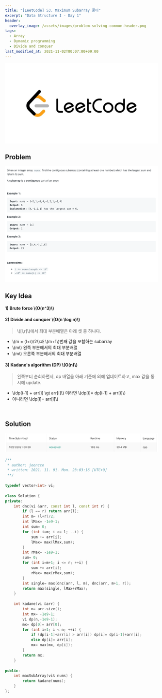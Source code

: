 ```yaml
---
title: "[LeetCode] 53. Maximum Subarray 풀이"
excerpt: "Data Structure I - Day 1"
header:
  overlay_image: /assets/images/problem-solving-common-header.png
tags:
  - Array
  - Dynamic programming
  - Divide and conquer
last_modified_at: 2021-11-02T00:07:00+09:00
---
```

<a href="https://leetcode.com/">
    <img src="/assets/images/leetcode-logo.jpeg"/>
</a>

## Problem
<a href="https://leetcode.com/problems/maximum-subarray/">
    <img src="/assets/images/leetcode-53.png"/>
</a>

<br/>

## Key Idea
  
#### 1) Brute force \\(O(n^3)\\)

#### 2) Divide and conquer \\(O(n \log n)\\)

> \\([l,r]\\)에서 최대 부분배열은 아래 셋 중 하나다.

- \\(m = (l+r)/2\\)과 \\(m+1\\)번째 값을 포함하는 subarray  
- \\(m\\) 왼쪽 부분에서의 최대 부분배열  
- \\(m\\) 오른쪽 부분에서의 최대 부분배열

#### 3) Kadane's algorithm (DP) \\(O(n)\\)
> 왼쪽부터 순회하면서, dp 배열을 아래 기준에 의해 업데이트하고, max 값을 동시에 update.

- \\(dp[i-1] + arr[i] \gt arr[i]\\) 이라면 \\(dp[i]= dp[i-1] + arr[i]\\)
- 아니라면 \\(dp[i]= arr[i]\\)

<br/>

## Solution
<img src="/assets/images/leetcode-5-result.png"/>

```cpp
/**
 * author: jooncco
 * written: 2021. 11. 01. Mon. 23:03:16 [UTC+9]
 **/

typedef vector<int> vi;

class Solution {
private:
    int dnc(vi &arr, const int l, const int r) {
        if (l == r) return arr[l];
        int m= (l+r)/2;
        int lMax= -1e9-1;
        int sum= 0;
        for (int i=m; i >= l; --i) {
            sum += arr[i];
            lMax= max(lMax,sum);
        }
        int rMax= -1e9-1;
        sum= 0;
        for (int i=m+1; i <= r; ++i) {
            sum += arr[i];
            rMax= max(rMax,sum);
        }
        int single= max(dnc(arr, l, m), dnc(arr, m+1, r));
        return max(single, lMax+rMax);
    }
    
    int kadane(vi &arr) {
        int n= arr.size();
        int mx= -1e9-1;
        vi dp(n,-1e9-1);
        mx= dp[0]= arr[0];
        for (int i=1; i < n; ++i) {
            if (dp[i-1]+arr[i] > arr[i]) dp[i]= dp[i-1]+arr[i];
            else dp[i]= arr[i];
            mx= max(mx, dp[i]);
        }
        return mx;
    }
    
public:
    int maxSubArray(vi& nums) {
        return kadane(nums);
    }
};

```